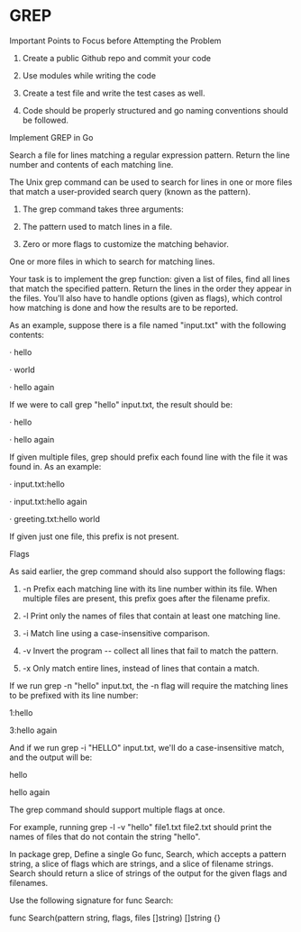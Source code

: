 # GREP
Important Points to Focus before Attempting the Problem

1. Create a public Github repo and commit your code

2. Use modules while writing the code

3. Create a test file and write the test cases as well.

4. Code should be properly structured and go naming conventions should be followed.

Implement GREP in Go

Search a file for lines matching a regular expression pattern. Return the line number and contents of each matching line.

The Unix grep command can be used to search for lines in one or more files that match a user-provided search query (known as the pattern).

1. The grep command takes three arguments:

2. The pattern used to match lines in a file.

3. Zero or more flags to customize the matching behavior.

One or more files in which to search for matching lines.

Your task is to implement the grep function: given a list of files, find all lines that match the specified pattern. Return the lines in the order they appear in the files. You'll also have to handle options (given as flags), which control how matching is done and how the results are to be reported.

As an example, suppose there is a file named "input.txt" with the following contents:

· hello

· world

· hello again

If we were to call grep "hello" input.txt, the result should be:

· hello

· hello again

If given multiple files, grep should prefix each found line with the file it was found in. As an example:

· input.txt:hello

· input.txt:hello again

· greeting.txt:hello world

If given just one file, this prefix is not present.

Flags

As said earlier, the grep command should also support the following flags:

1. -n Prefix each matching line with its line number within its file. When multiple files are present, this prefix goes after the filename prefix.

2. -l Print only the names of files that contain at least one matching line.

3. -i Match line using a case-insensitive comparison.

4. -v Invert the program -- collect all lines that fail to match the pattern.

5. -x Only match entire lines, instead of lines that contain a match.

If we run grep -n "hello" input.txt, the -n flag will require the matching lines to be prefixed with its line number:

1:hello

3:hello again

And if we run grep -i "HELLO" input.txt, we'll do a case-insensitive match, and the output will be:

hello

hello again

The grep command should support multiple flags at once.

For example, running grep -l -v "hello" file1.txt file2.txt should print the names of files that do not contain the string "hello".

In package grep, Define a single Go func, Search, which accepts a pattern string, a slice of flags which are strings, and a slice of filename strings. Search should return a slice of strings of the output for the given flags and filenames.

Use the following signature for func Search:

func Search(pattern string, flags, files []string) []string {}
